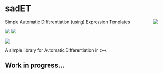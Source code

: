 # sadET
<img align="right" src="https://github.com/dkaramit/SAD_ET/blob/logo/sadETlogo-small.png">

Simple Automatic Differentiation (using) Expression Templates

![](https://img.shields.io/badge/language-C++-black.svg)  ![](https://tokei.rs/b1/github/dkaramit/SsadET)
  
![](https://img.shields.io/github/repo-size/dkaramit/sadET?color=blue)



A simple library for Automatic Differentiation in ```C++```. 

## Work in progress...
